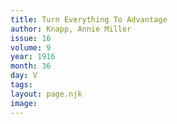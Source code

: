 ```yaml
---
title: Turn Everything To Advantage
author: Knapp, Annie Miller
issue: 16
volume: 9
year: 1916
month: 36
day: V
tags:
layout: page.njk
image:
---
```




